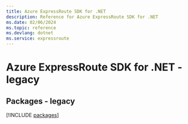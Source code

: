 ```yaml
---
title: Azure ExpressRoute SDK for .NET
description: Reference for Azure ExpressRoute SDK for .NET
ms.date: 02/06/2024
ms.topic: reference
ms.devlang: dotnet
ms.service: expressroute
---
```

# Azure ExpressRoute SDK for .NET - legacy
## Packages - legacy
[!INCLUDE [packages](expressroute-index.md)]